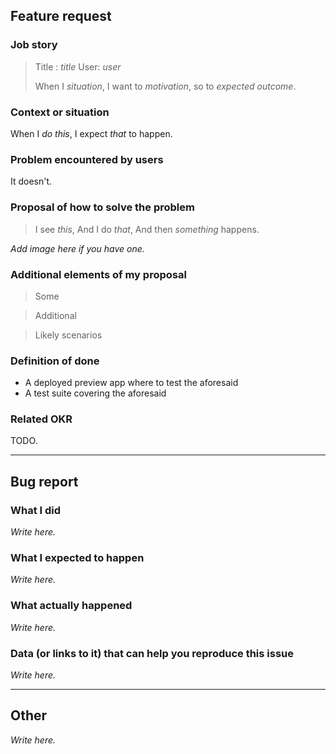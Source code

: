 ## Feature request

### Job story

> Title : _title_
> User: _user_
>
> When I _situation_,
> I want to _motivation_,
> so to _expected outcome_.

### Context or situation

When I _do this_, I expect _that_ to happen.

### Problem encountered by users

It doesn't.

### Proposal of how to solve the problem

> I see _this_,
> And I do _that_,
> And then _something_ happens.

_Add image here if you have one._

### Additional elements of my proposal

> Some

> Additional

> Likely scenarios

### Definition of done

- A deployed preview app where to test the aforesaid
- A test suite covering the aforesaid

### Related OKR

TODO.

---

## Bug report

### What I did

_Write here._

### What I expected to happen

_Write here._

### What actually happened

_Write here._

### Data (or links to it) that can help you reproduce this issue

_Write here._

---

## Other

_Write here._